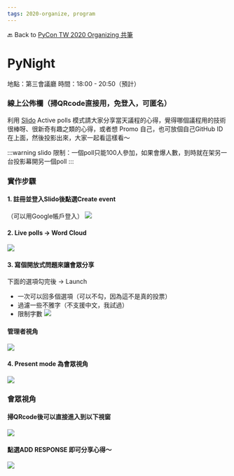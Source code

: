 ```yaml
---
tags: 2020-organize, program
---
```


🔙 Back to [PyCon TW 2020 Organizing 共筆](/5u84SOprTUeQYBR57TH49w)

# PyNight
地點：第三會議廳
時間：18:00 - 20:50（預計）

### 線上公佈欄（掃QRcode直接用，免登入，可匿名）
利用 [Slido](https://www.sli.do/) Active polls 模式請大家分享當天議程的心得，覺得哪個議程用的技術很棒呀、很新奇有趣之類的心得，或者想 Promo 自己，也可放個自己GitHub ID在上面，然後投影出來，大家一起看這樣看～

:::warning
slido 限制：一個poll只能100人參加，如果會爆人數，到時就在架另一台投影幕開另一個poll 
:::

### 實作步驟

#### 1. 註冊並登入Slido後點選Create event
（可以用Google帳戶登入）
![](https://i.imgur.com/xlUFi0b.png)

#### 2. Live polls -> Word Cloud
![](https://i.imgur.com/Ez7ndZ3.png)

#### 3. 寫個開放式問題來讓會眾分享
下面的選項勾完後 -> Launch
- 一次可以回多個選項（可以不勾，因為這不是真的投票）
- 過濾一些不雅字（不支援中文，我試過）
- 限制字數
![](https://i.imgur.com/EBesFSo.png)

#### 管理者視角
![](https://i.imgur.com/x21Spil.png)


#### 4. Present mode 為會眾視角
![](https://i.imgur.com/FPfHPJf.jpg)

### 會眾視角
#### 掃QRcode後可以直接進入到以下視窗
![](https://i.imgur.com/pkTLUGK.png)

#### 點選ADD RESPONSE 即可分享心得～
![](https://i.imgur.com/MfaFmW5.png)

